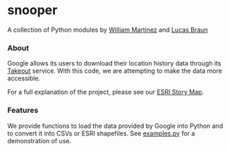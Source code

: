 # snooper

A collection of Python modules by [William Martinez](https://github.com/WilliamAMartinez) and [Lucas Braun](https://github.com/lbraun/)

### About

Google allows its users to download their location history data through its [Takeout](https://takeout.google.com) service. With this code, we are attempting to make the data more accessible.

For a full explanation of the project, please see our [ESRI Story Map](https://ivv6.maps.arcgis.com/apps/Cascade/index.html?appid=5087d14c8f7d447fad8c1d3ee9f06ad0).

### Features

We provide functions to load the data provided by Google into Python and to convert it into CSVs or ESRI shapefiles. See [examples.py](examples.py) for a demonstration of use.
